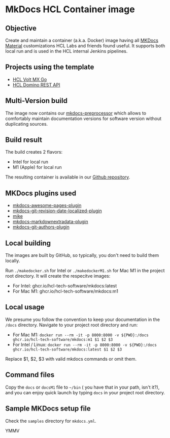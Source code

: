 # MkDocs HCL Container image

## Objective

Create and maintain a container (a.k.a. Docker) image having all [MKDocs Material](https://squidfunk.github.io/mkdocs-material/) customizations HCL Labs and friends found useful. It supports both local run and is used in the HCL internal Jenkins pipelines.

## Projects using the template

- [HCL Volt MX Go](https://github.com/HCL-TECH-SOFTWARE/voltmxgo-documentation)
- [HCL Domino REST API](https://github.com/HCL-TECH-SOFTWARE/Domino-rest-api/branches)

## Multi-Version build

The image now contains our [mkdocs-preprocessor](preporcessor.md) which allows to comfortably maintain documentation versions for software version without duplicating sources.

## Build result

The build creates 2 flavors:

- Intel for local run
- M1 (Apple) for local run

The resulting container is available in our [Github repository](https://github.com/HCL-TECH-SOFTWARE/domino-jnx/pkgs/container/mkdocs).

## MKDocs plugins used

- [mkdocs-awesome-pages-plugin](https://github.com/lukasgeiter/mkdocs-awesome-pages-plugin/)
- [mkdocs-git-revision-date-localized-plugin](https://github.com/timvink/mkdocs-git-revision-date-localized-plugin)
- [mike](https://github.com/jimporter/mike)
- [mkdocs-markdownextradata-plugin](https://github.com/rosscdh/mkdocs-markdownextradata-plugin)
- [mkdocs-git-authors-plugin](https://github.com/timvink/mkdocs-git-authors-plugin)

## Local building

The images are built by GitHub, so typically, you don't need to build them locally.

Run `./makedocker.sh` for Intel or `./makedockerM1.sh` for Mac M1 in the project root directory. It will create the respecitve images:

- For Intel: ghcr.io/hcl-tech-software/mkdocs:latest
- For Mac M1: ghcr.io/hcl-tech-software/mkdocs:m1

## Local usage

We presume you follow the convention to keep your documentation in the `/docs` directory.
Navigate to your project root directory and run:

- For Mac M1: `docker run --rm -it -p 8000:8000 -v ${PWD}:/docs ghcr.io/hcl-tech-software/mkdocs:m1 $1 $2 $3`
- For Intel / Linux: `docker run --rm -it -p 8000:8000 -v ${PWD}:/docs ghcr.io/hcl-tech-software/mkdocs:latest $1 $2 $3`

Replace $1, $2, $3 with valid mkdocs commands or omit them.

## Command files

Copy the `docs` or `docsM1` file to `~/bin` ( you have that in your path, isn't it?), and you can enjoy quick launch by typing `docs` in your project root directory.

## Sample MKDocs setup file

Check the `samples` directory for `mkdocs.yml`.

YMMV

